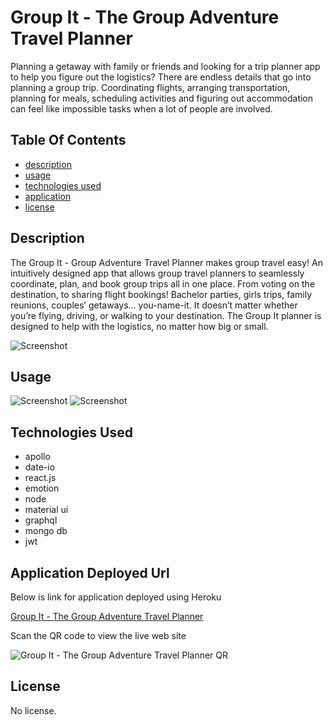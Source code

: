 # Group It - The Group Adventure Travel Planner
Planning a getaway with family or friends and looking for a trip planner app to help you figure out the logistics? 
There are endless details that go into planning a group trip. Coordinating flights, arranging transportation, planning for meals, scheduling activities and figuring out accommodation can feel like impossible tasks when a lot of people are involved.

## Table Of Contents

- [description](#description)
- [usage](#usage)
- [technologies used](#technologies-used)
- [application](#application-deployed-url)
- [license](#license)

## Description

The Group It - Group Adventure Travel Planner makes group travel easy! An intuitively designed app that allows group travel planners to seamlessly coordinate, plan, and book group trips all in one place. From voting on the destination, to sharing flight bookings!
Bachelor parties, girls trips, family reunions, couples’ getaways… you-name-it. It doesn’t matter whether you’re flying, driving, or walking to your destination. The Group It planner is designed to help with the logistics, no matter how big or small.


![Screenshot](../../CourseWork/adventure-planner/client/src/assets/images/AP-Home.png)


## Usage

![Screenshot](../../CourseWork/adventure-planner/client/src/assets/images/login.png)
![Screenshot](../../CourseWork/adventure-planner/client/src/assets/images/signup.png)


## Technologies Used

- apollo
- date-io
- react.js
- emotion
- node
- material ui
- graphql
- mongo db
- jwt

## Application Deployed Url

Below is link for application deployed using Heroku

[Group It - The Group Adventure Travel Planner]()

Scan the QR code to view the live web site

![Group It - The Group Adventure Travel Planner QR]()

## License

No license.